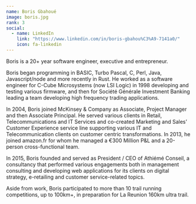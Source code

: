 ```yaml
---
name: Boris Gbahoué
image: boris.jpg
rank: 3
social:
  - name: LinkedIn
    link: "https://www.linkedin.com/in/boris-gbahou%C3%A9-7141a0/"
    icon: fa-linkedin
---
```

Boris is a 20+ year software engineer, executive and entrepreneur.

Boris began programming in BASIC, Turbo Pascal, C, Perl, Java, Javascript/node and more recently in Rust. He worked as a software engineer for C-Cube Microsystems (now LSI Logic) in 1998 developing and testing various firmware, and then for Société Générale Investment Banking leading a team developing high frequency trading applications.

In 2004, Boris joined McKinsey & Company as Associate, Project Manager and then Associate Principal. He served various clients in Retail, Telecommunications and IT Services and co-created Marketing and Sales’ Customer Experience service line supporting various IT and Telecommunication clients on customer centric transformations. In 2013, he joined amazon.fr for whom he managed a €300 Million P&L and a 20-person cross-functional team.

In 2015, Boris founded and served as President / CEO of Athiémé Conseil, a consultancy that performed various engagements both in management consulting and developing web applications for its clients on digital strategy, e-retailing and customer service-related topics.

Aside from work, Boris participated to more than 10 trail running competitions, up to 100km+, in preparation for La Reunion 160km ultra trail.